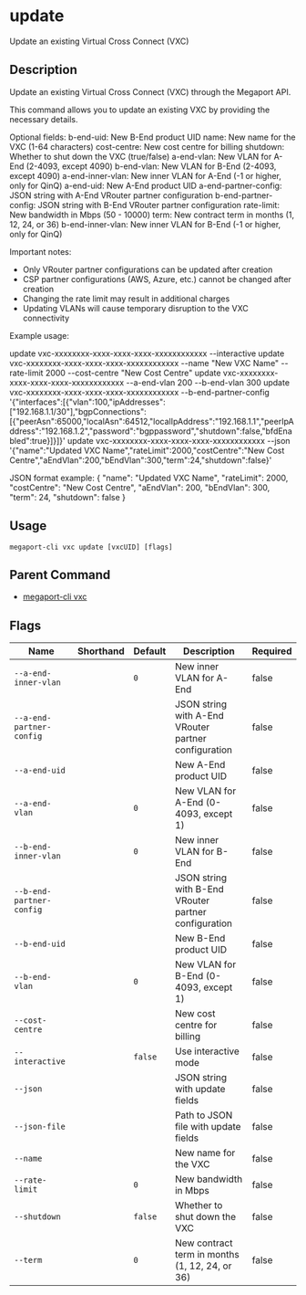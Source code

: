 # update

Update an existing Virtual Cross Connect (VXC)

## Description

Update an existing Virtual Cross Connect (VXC) through the Megaport API.

This command allows you to update an existing VXC by providing the necessary details.

Optional fields:
b-end-uid: New B-End product UID
name: New name for the VXC (1-64 characters)
cost-centre: New cost centre for billing
shutdown: Whether to shut down the VXC (true/false)
a-end-vlan: New VLAN for A-End (2-4093, except 4090)
b-end-vlan: New VLAN for B-End (2-4093, except 4090)
a-end-inner-vlan: New inner VLAN for A-End (-1 or higher, only for QinQ)
a-end-uid: New A-End product UID
a-end-partner-config: JSON string with A-End VRouter partner configuration
b-end-partner-config: JSON string with B-End VRouter partner configuration
rate-limit: New bandwidth in Mbps (50 - 10000)
term: New contract term in months (1, 12, 24, or 36)
b-end-inner-vlan: New inner VLAN for B-End (-1 or higher, only for QinQ)

Important notes:
- Only VRouter partner configurations can be updated after creation
- CSP partner configurations (AWS, Azure, etc.) cannot be changed after creation
- Changing the rate limit may result in additional charges
- Updating VLANs will cause temporary disruption to the VXC connectivity

Example usage:

update vxc-xxxxxxxx-xxxx-xxxx-xxxx-xxxxxxxxxxxx --interactive
update vxc-xxxxxxxx-xxxx-xxxx-xxxx-xxxxxxxxxxxx --name "New VXC Name" --rate-limit 2000 --cost-centre "New Cost Centre"
update vxc-xxxxxxxx-xxxx-xxxx-xxxx-xxxxxxxxxxxx --a-end-vlan 200 --b-end-vlan 300
update vxc-xxxxxxxx-xxxx-xxxx-xxxx-xxxxxxxxxxxx --b-end-partner-config '{"interfaces":[{"vlan":100,"ipAddresses":["192.168.1.1/30"],"bgpConnections":[{"peerAsn":65000,"localAsn":64512,"localIpAddress":"192.168.1.1","peerIpAddress":"192.168.1.2","password":"bgppassword","shutdown":false,"bfdEnabled":true}]}]}'
update vxc-xxxxxxxx-xxxx-xxxx-xxxx-xxxxxxxxxxxx --json '{"name":"Updated VXC Name","rateLimit":2000,"costCentre":"New Cost Centre","aEndVlan":200,"bEndVlan":300,"term":24,"shutdown":false}'

JSON format example:
{
"name": "Updated VXC Name",
"rateLimit": 2000,
"costCentre": "New Cost Centre",
"aEndVlan": 200,
"bEndVlan": 300,
"term": 24,
"shutdown": false
}



## Usage

```
megaport-cli vxc update [vxcUID] [flags]
```



## Parent Command

* [megaport-cli vxc](megaport-cli_vxc.md)




## Flags

| Name | Shorthand | Default | Description | Required |
|------|-----------|---------|-------------|----------|
| `--a-end-inner-vlan` |  | `0` | New inner VLAN for A-End | false |
| `--a-end-partner-config` |  |  | JSON string with A-End VRouter partner configuration | false |
| `--a-end-uid` |  |  | New A-End product UID | false |
| `--a-end-vlan` |  | `0` | New VLAN for A-End (0-4093, except 1) | false |
| `--b-end-inner-vlan` |  | `0` | New inner VLAN for B-End | false |
| `--b-end-partner-config` |  |  | JSON string with B-End VRouter partner configuration | false |
| `--b-end-uid` |  |  | New B-End product UID | false |
| `--b-end-vlan` |  | `0` | New VLAN for B-End (0-4093, except 1) | false |
| `--cost-centre` |  |  | New cost centre for billing | false |
| `--interactive` |  | `false` | Use interactive mode | false |
| `--json` |  |  | JSON string with update fields | false |
| `--json-file` |  |  | Path to JSON file with update fields | false |
| `--name` |  |  | New name for the VXC | false |
| `--rate-limit` |  | `0` | New bandwidth in Mbps | false |
| `--shutdown` |  | `false` | Whether to shut down the VXC | false |
| `--term` |  | `0` | New contract term in months (1, 12, 24, or 36) | false |



